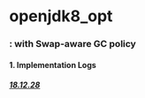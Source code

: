 # openjdk8_opt
### : with Swap-aware GC policy

#### 1. Implementation Logs

##### [18.12.28][link]
[link]: https://docs.google.com/document/d/16LjwTI7XVKq4aVn4blaz6uDWJKBE-hYdDjoLpo9hFkg/edit?usp=sharing
